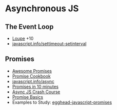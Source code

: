 # Asynchronous JS

## The Event Loop

* [Loupe](http://latentflip.com/loupe/) +10
* [javascript.info/settimeout-setinterval](https://javascript.info/settimeout-setinterval)

## Promises

* [Awesome Promises](https://github.com/wbinnssmith/awesome-promises)
* [Promise Cookbook](https://github.com/mattdesl/promise-cookbook)
* [javascript.info/async](https://javascript.info/async)
* [Promises in 10 minutes](https://www.youtube.com/watch?v=DHvZLI7Db8E)
* [Async JS Crash Course](https://www.youtube.com/watch?v=PoRJizFvM7s)
* [Promise Basics](https://javascript.info/promise-basics)
* Examples to Study: [egghead-javascript-promises](https://github.com/mariusschulz/egghead-javascript-promises)
